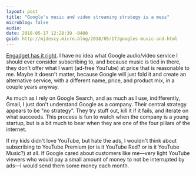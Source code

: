 ```yaml
---
layout: post
title: "Google's music and video streaming strategy is a mess"
microblog: false
audio: 
date: 2018-05-17 12:28:39 -0400
guid: http://mjdescy.micro.blog/2018/05/17/googles-music-and.html
---
```

[Engadget has it right](https://www.engadget.com/2018/05/17/google-play-youtube-music-premium-strategy/). I have no idea what Google audio/video service I should ever consider subscribing to, and because music is tied in there, they don't offer what I want (ad-free YouTube) at price that is reasonable to me. Maybe it doesn't matter, because Google will just fold it and create an alternative service, with a different name, price, and product mix, in a couple years anyway.

As much as I rely on Google Search, and as much as I use, indifferently, Gmail, I just don't understand Google as a company. Their central strategy appears to be "no strategy”. They try stuff out, kill it if it fails, and iterate on what succeeds. This process is fun to watch when the company is a young startup, but is a bit much to bear when they are one of the four pillars of the internet.

If my kids didn't love YouTube, but hate the ads, I wouldn't think about subscribing to YouTube Premium (or is it YouTube Red? or is it YouTube Music?) at all. If Google cared about customers like me—very light YouTube viewers who would pay a small amount of money to not be interrupted by ads—I would send them some money each month.
